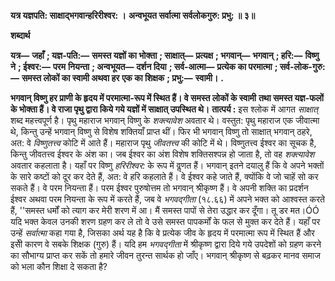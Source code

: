 **यत्र यज्ञपति: साक्षाद्भगवान्हरिरीश्वर: ।** **अन्वभूयत सर्वात्मा सर्वलोकगुरु: प्रभु: ॥ ३॥** 

**शब्दार्थ** 

**यत्र—** **जहाँ** **; यज्ञ-पति:—** **समस्त यज्ञों का भोक्ता** **; साक्षात्—** **प्रत्यक्ष** **; भगवान्—** **भगवान्** **; हरि:—** **विष्णु ने** **; ईश्वर:—** **परम** **नियन्ता** **; अन्वभूयत—** **दर्शन दिया** **; सर्व-आत्मा—** **प्रत्येक का परमात्मा** **; सर्व-लोक-गुरु:—** **समस्त लोकों का स्वामी अथवा हर** **एक का शिक्षक** **; प्रभु:—** **स्वामी।** **.** 

**भगवान् विष्णु हर प्राणी के हृदय में परमात्मा-रूप में स्थित हैं। वे समस्त लोकों के स्वामी** **तथा समस्त यज्ञ-फलों के भोक्ता हैं। वे राजा पृथु द्वारा किये गये यज्ञों में साक्षात् उपस्थित थे।** **तात्पर्य :** इस श्लोक में आगत *साक्षात्* शब्द महत्त्वपूर्ण है। पृथु महाराज भगवान् विष्णु के *शक्त्यावेश* अवतार थे। वस्तुत: पृथु महाराज एक जीवात्मा थे, किन्तु उन्हें भगवान् विष्णु से विशेष शक्तियाँ प्राप्त थीं। फिर भी भगवान् विष्णु तो साक्षात् भगवान् ठहरे, अत: वे *विष्णुतत्त्व* कोटि में आते हैं। महाराज पृथु *जीवतत्त्व* की कोटि में थे। विष्णुतत्त्व ईश्वर का सूचक है, किन्तु जीवतत्त्व ईश्वर के अंश का। जब ईश्वर का अंश विशेष शक्तिसश्पन्न हो जाता है, तो वह *शक्त्यावेश* अवतार कहलाता है। यहाँ पर विष्णु *हरिरीश्वर:* के रूप में वॢणत हैं। भगवान् इतने दयालु हैं कि वे अपने भक्तों के सारे कष्टों को दूर कर देते हैं, अत: वे हरि कहलाते हैं। वे ईश्वर कहे जाते हैं, क्योंकि वे जो चाहें सो कर सकते हैं। वे परम नियन्ता हैं। परम ईश्वर पुरुषोत्तम तो भगवान् श्रीकृष्ण हैं। वे अपनी शक्ति का प्रदर्शन ईश्वर अथवा परम नियन्ता के रूप में करते हैं, जब वे *भगवद्गीता* (१८.६६) में अपने भक्त को आश्वस्त करते हैं, ''समस्त धर्मों को त्याग कर मेरी शरण में आ। मैं समस्त पापों से तेरा उद्धार कर दूँगा। तू डर मत।ÓÓ यदि भक्त केवल उनकी शरण ग्रहण कर ले तो वे उसे समस्त पापकर्मों के फल से मुक्त कर देते हैं। यहाँ पर उन्हें *सर्वात्मा* कहा गया है, जिसका अर्थ यह है कि वे प्रत्येक जीव के हृदय में परमात्मा रूप में स्थित हैं और इसीे कारण वे सबके शिक्षक (गुरु) हैं। यदि हम *भगवद्गीता* में श्रीकृष्ण द्वारा दिये गये उपदेशों को ग्रहण करने का सौभाग्य प्राप्त कर सकें तो हमारे जीवन तुरन्त सार्थक हो जाँए। भगवान् श्रीकृष्ण से बढ़कर मानव समाज को भला कौन शिक्षा दे सकता है?  